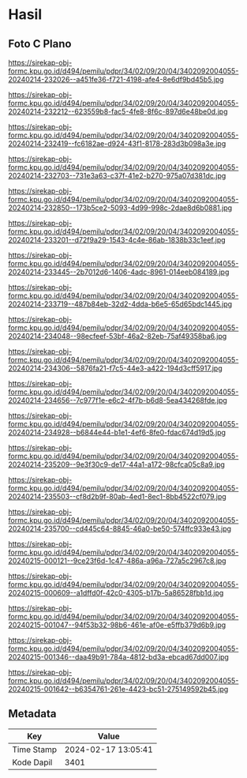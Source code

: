 # Hasil

## Foto C Plano

https://sirekap-obj-formc.kpu.go.id/d494/pemilu/pdpr/34/02/09/20/04/3402092004055-20240214-232026--a451fe36-f721-4198-afe4-8e6df9bd45b5.jpg

https://sirekap-obj-formc.kpu.go.id/d494/pemilu/pdpr/34/02/09/20/04/3402092004055-20240214-232212--623559b8-fac5-4fe8-8f6c-897d6e48be0d.jpg

https://sirekap-obj-formc.kpu.go.id/d494/pemilu/pdpr/34/02/09/20/04/3402092004055-20240214-232419--fc6182ae-d924-43f1-8178-283d3b098a3e.jpg

https://sirekap-obj-formc.kpu.go.id/d494/pemilu/pdpr/34/02/09/20/04/3402092004055-20240214-232703--731e3a63-c37f-41e2-b270-975a07d381dc.jpg

https://sirekap-obj-formc.kpu.go.id/d494/pemilu/pdpr/34/02/09/20/04/3402092004055-20240214-232850--173b5ce2-5093-4d99-998c-2dae8d6b0881.jpg

https://sirekap-obj-formc.kpu.go.id/d494/pemilu/pdpr/34/02/09/20/04/3402092004055-20240214-233201--d72f9a29-1543-4c4e-86ab-1838b33c1eef.jpg

https://sirekap-obj-formc.kpu.go.id/d494/pemilu/pdpr/34/02/09/20/04/3402092004055-20240214-233445--2b7012d6-1406-4adc-8961-014eeb084189.jpg

https://sirekap-obj-formc.kpu.go.id/d494/pemilu/pdpr/34/02/09/20/04/3402092004055-20240214-233719--487b84eb-32d2-4dda-b6e5-65d65bdc1445.jpg

https://sirekap-obj-formc.kpu.go.id/d494/pemilu/pdpr/34/02/09/20/04/3402092004055-20240214-234048--98ecfeef-53bf-46a2-82eb-75af49358ba6.jpg

https://sirekap-obj-formc.kpu.go.id/d494/pemilu/pdpr/34/02/09/20/04/3402092004055-20240214-234306--5876fa21-f7c5-44e3-a422-194d3cff5917.jpg

https://sirekap-obj-formc.kpu.go.id/d494/pemilu/pdpr/34/02/09/20/04/3402092004055-20240214-234656--7c977f1e-e6c2-4f7b-b6d8-5ea434268fde.jpg

https://sirekap-obj-formc.kpu.go.id/d494/pemilu/pdpr/34/02/09/20/04/3402092004055-20240214-234928--b6844e44-b1e1-4ef6-8fe0-fdac674d19d5.jpg

https://sirekap-obj-formc.kpu.go.id/d494/pemilu/pdpr/34/02/09/20/04/3402092004055-20240214-235209--9e3f30c9-de17-44a1-a172-98cfca05c8a9.jpg

https://sirekap-obj-formc.kpu.go.id/d494/pemilu/pdpr/34/02/09/20/04/3402092004055-20240214-235503--cf8d2b9f-80ab-4ed1-8ec1-8bb4522cf079.jpg

https://sirekap-obj-formc.kpu.go.id/d494/pemilu/pdpr/34/02/09/20/04/3402092004055-20240214-235700--cd445c64-8845-46a0-be50-574ffc933e43.jpg

https://sirekap-obj-formc.kpu.go.id/d494/pemilu/pdpr/34/02/09/20/04/3402092004055-20240215-000121--9ce23f6d-1c47-486a-a96a-727a5c2967c8.jpg

https://sirekap-obj-formc.kpu.go.id/d494/pemilu/pdpr/34/02/09/20/04/3402092004055-20240215-000609--a1dffd0f-42c0-4305-b17b-5a86528fbb1d.jpg

https://sirekap-obj-formc.kpu.go.id/d494/pemilu/pdpr/34/02/09/20/04/3402092004055-20240215-001047--94f53b32-98b6-461e-af0e-e5ffb379d6b9.jpg

https://sirekap-obj-formc.kpu.go.id/d494/pemilu/pdpr/34/02/09/20/04/3402092004055-20240215-001346--daa49b91-784a-4812-bd3a-ebcad67dd007.jpg

https://sirekap-obj-formc.kpu.go.id/d494/pemilu/pdpr/34/02/09/20/04/3402092004055-20240215-001642--b6354761-261e-4423-bc51-275149592b45.jpg


## Metadata

| Key        | Value               |
| ---------- | ------------------- |
| Time Stamp | 2024-02-17 13:05:41 |
| Kode Dapil | 3401                |



